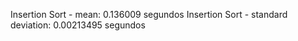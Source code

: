 Insertion Sort - mean:                     0.136009 segundos
Insertion Sort - standard deviation:       0.00213495 segundos
